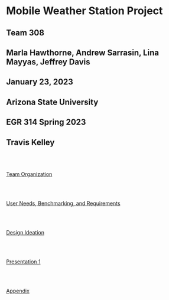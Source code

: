
# Mobile Weather Station Project
## Team 308
## Marla Hawthorne, Andrew Sarrasin, Lina Mayyas, Jeffrey Davis
## January 23, 2023
## Arizona State University
## EGR 314 Spring 2023
## Travis Kelley

<br><br>

[Team Organization](TeamOrganization.md)

<br><br>

[User Needs, Benchmarking, and Requirements](UserNeeds.md)

<br><br>

[Design Ideation](DesignIdeation.md)

<br><br>

[Presentation 1](Presentation1.md)

<br><br>

[Appendix](Appendix.md)
